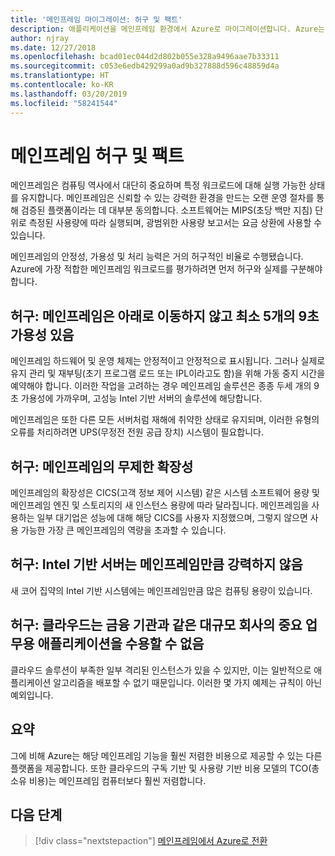 ```yaml
---
title: '메인프레임 마이그레이션: 허구 및 팩트'
description: 애플리케이션을 메인프레임 환경에서 Azure로 마이그레이션합니다. Azure는 현재 메인프레임에서 실행되는 시스템에 대한 검증되고 가용성 및 확장성이 뛰어난 인프라입니다.
author: njray
ms.date: 12/27/2018
ms.openlocfilehash: bcad01ec044d2d802b055e328a9496aae7b33311
ms.sourcegitcommit: c053e6edb429299a0ad9b327888d596c48859d4a
ms.translationtype: HT
ms.contentlocale: ko-KR
ms.lasthandoff: 03/20/2019
ms.locfileid: "58241544"
---
```

# <a name="mainframe-myths-and-facts"></a>메인프레임 허구 및 팩트

메인프레임은 컴퓨팅 역사에서 대단히 중요하며 특정 워크로드에 대해 실행 가능한 상태를 유지합니다. 메인프레임은 신뢰할 수 있는 강력한 환경을 만드는 오랜 운영 절차를 통해 검증된 플랫폼이라는 데 대부분 동의합니다. 소프트웨어는 MIPS(초당 백만 지침) 단위로 측정된 사용량에 따라 실행되며, 광범위한 사용량 보고서는 요금 상환에 사용할 수 있습니다.

메인프레임의 안정성, 가용성 및 처리 능력은 거의 허구적인 비율로 수행됐습니다. Azure에 가장 적합한 메인프레임 워크로드를 평가하려면 먼저 허구와 실제를 구분해야 합니다.

## <a name="myth-mainframes-never-go-down-and-have-a-minimum-of-five-9s-of-availability"></a>허구: 메인프레임은 아래로 이동하지 않고 최소 5개의 9초 가용성 있음

메인프레임 하드웨어 및 운영 체제는 안정적이고 안정적으로 표시됩니다. 그러나 실제로 유지 관리 및 재부팅(초기 프로그램 로드 또는 IPL이라고도 함)을 위해 가동 중지 시간을 예약해야 합니다. 이러한 작업을 고려하는 경우 메인프레임 솔루션은 종종 두세 개의 9초 가용성에 가까우며, 고성능 Intel 기반 서버의 솔루션에 해당합니다.

메인프레임은 또한 다른 모든 서버처럼 재해에 취약한 상태로 유지되며, 이러한 유형의 오류를 처리하려면 UPS(무정전 전원 공급 장치) 시스템이 필요합니다.

## <a name="myth-mainframes-have-limitless-scalability"></a>허구: 메인프레임의 무제한 확장성

메인프레임의 확장성은 CICS(고객 정보 제어 시스템) 같은 시스템 소프트웨어 용량 및 메인프레임 엔진 및 스토리지의 새 인스턴스 용량에 따라 달라집니다. 메인프레임을 사용하는 일부 대기업은 성능에 대해 해당 CICS를 사용자 지정했으며, 그렇지 않으면 사용 가능한 가장 큰 메인프레임의 역량을 초과할 수 있습니다.

## <a name="myth-intel-based-servers-are-not-as-powerful-as-mainframes"></a>허구: Intel 기반 서버는 메인프레임만큼 강력하지 않음

새 코어 집약의 Intel 기반 시스템에는 메인프레임만큼 많은 컴퓨팅 용량이 있습니다.

## <a name="myth-the-cloud-cannot-accommodate-mission-critical-applications-for-large-companies-such-as-financial-institutions"></a>허구: 클라우드는 금융 기관과 같은 대규모 회사의 중요 업무용 애플리케이션을 수용할 수 없음

클라우드 솔루션이 부족한 일부 격리된 인스턴스가 있을 수 있지만, 이는 일반적으로 애플리케이션 알고리즘을 배포할 수 없기 때문입니다. 이러한 몇 가지 예제는 규칙이 아닌 예외입니다.

## <a name="summary"></a>요약

그에 비해 Azure는 해당 메인프레임 기능을 훨씬 저렴한 비용으로 제공할 수 있는 다른 플랫폼을 제공합니다. 또한 클라우드의 구독 기반 및 사용량 기반 비용 모델의 TCO(총 소유 비용)는 메인프레임 컴퓨터보다 훨씬 저렴합니다.

## <a name="next-steps"></a>다음 단계

> [!div class="nextstepaction"]
> [메인프레임에서 Azure로 전환](migration-strategies.md)
